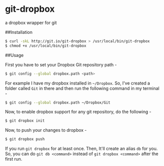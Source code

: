 git-dropbox
======

a dropbox wrapper for git

##Installation

```bash
$ curl -skL http://git.io/git-dropbox > /usr/local/bin/git-dropbox
$ chmod +x /usr/local/bin/git-dropbox
```

##Usage

First you have to set your Dropbox Git repository path -

```bash
$ git config --global dropbox.path <path>
```

For example I have my dropbox installed in `~/Dropbox`. So, I've created a folder called `Git` in there and then run the following command in my terminal -

```bash
$ git config --global dropbox.path ~/Dropbox/Git
```

Now, to enable dropbox support for any git repository, do the following -

```bash
$ git dropbox init
```

Now, to push your changes to dropbox -

```bash
$ git dropbox push
```

If you run `git dropbox` for at least once. Then, It'll create an alias `db` for you. So, you can do `git db <command>` instead of `git dropbox <command>` after the first run.  